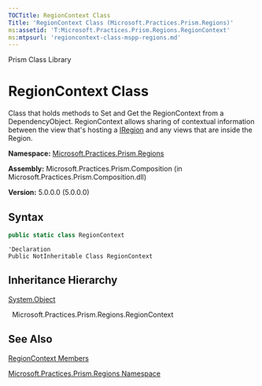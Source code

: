 ```yaml
---
TOCTitle: RegionContext Class
Title: 'RegionContext Class (Microsoft.Practices.Prism.Regions)'
ms:assetid: 'T:Microsoft.Practices.Prism.Regions.RegionContext'
ms:mtpsurl: 'regioncontext-class-mspp-regions.md'
---
```


Prism Class Library

# RegionContext Class

Class that holds methods to Set and Get the RegionContext from a DependencyObject. RegionContext allows sharing of contextual information between the view that's hosting a [IRegion](iregion-interface-mspp-regions.md) and any views that are inside the Region.

**Namespace:** [Microsoft.Practices.Prism.Regions](mspp-regions-namespace.md)

**Assembly:** Microsoft.Practices.Prism.Composition (in Microsoft.Practices.Prism.Composition.dll)

**Version:** 5.0.0.0 (5.0.0.0)

## Syntax

```C#
public static class RegionContext
```

```VB
'Declaration
Public NotInheritable Class RegionContext
```

## Inheritance Hierarchy

[System.Object](http://msdn.microsoft.com/en-us/library/e5kfa45b)

  Microsoft.Practices.Prism.Regions.RegionContext

## See Also


[RegionContext Members](regioncontext-members-mspp-regions.md)

[Microsoft.Practices.Prism.Regions Namespace](mspp-regions-namespace.md)
